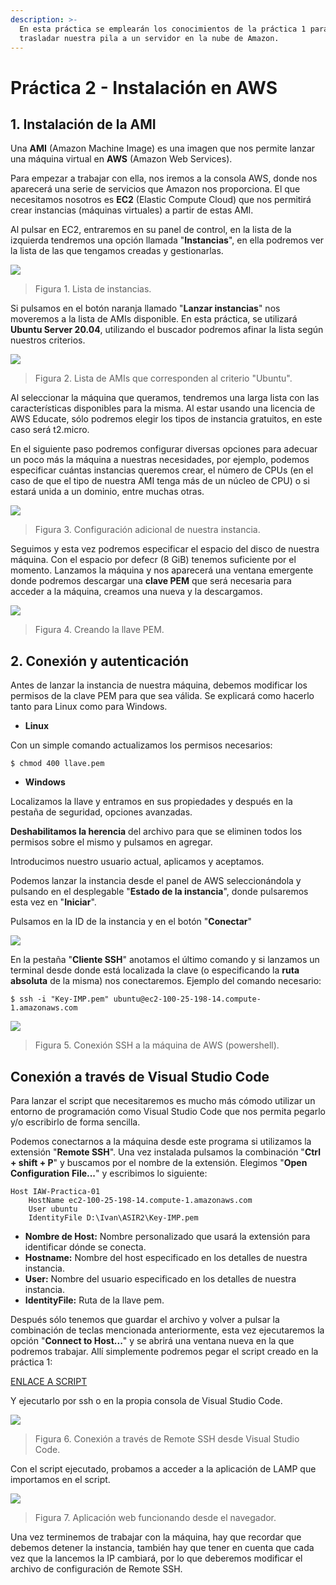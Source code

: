 ```yaml
---
description: >-
  En esta práctica se emplearán los conocimientos de la práctica 1 para
  trasladar nuestra pila a un servidor en la nube de Amazon.
---
```


# Práctica 2 - Instalación en AWS

## 1. Instalación de la AMI 

Una **AMI** \(Amazon Machine Image\) es una imagen que nos permite lanzar una máquina virtual en **AWS** \(Amazon Web Services\).

Para empezar a trabajar con ella, nos iremos a la consola AWS, donde nos aparecerá una serie de servicios que Amazon nos proporciona. El que necesitamos nosotros es **EC2** \(Elastic Compute Cloud\) que nos permitirá crear instancias \(máquinas virtuales\) a partir de estas AMI.

Al pulsar en EC2, entraremos en su panel de control, en la lista de la izquierda tendremos una opción llamada "**Instancias**", en ella podremos ver la lista de las que tengamos creadas y gestionarlas.

![](../.gitbook/assets/image.png)

> Figura 1. Lista de instancias.

Si pulsamos en el botón naranja llamado "**Lanzar instancias**" nos moveremos a la lista de AMIs disponible. En esta práctica, se utilizará **Ubuntu Server 20.04**, utilizando el buscador podremos afinar la lista según nuestros criterios.

![](../.gitbook/assets/image%20%281%29.png)

> Figura 2. Lista de AMIs que corresponden al criterio "Ubuntu".

Al seleccionar la máquina que queramos, tendremos una larga lista con las características disponibles para la misma. Al estar usando una licencia de AWS Educate, sólo podremos elegir los tipos de instancia gratuitos, en este caso será t2.micro.

En el siguiente paso podremos configurar diversas opciones para adecuar un poco más la máquina a nuestras necesidades, por ejemplo, podemos especificar cuántas instancias queremos crear, el número de CPUs \(en el caso de que el tipo de nuestra AMI tenga más de un núcleo de CPU\) o si estará unida a un dominio, entre muchas otras.

![](../.gitbook/assets/image%20%282%29.png)

> Figura 3. Configuración adicional de nuestra instancia.

Seguimos y esta vez podremos especificar el espacio del disco de nuestra máquina. Con el espacio por defecr \(8 GiB\) tenemos suficiente por el momento. Lanzamos la máquina y nos aparecerá una ventana emergente donde podremos descargar una **clave PEM** que será necesaria para acceder a la máquina, creamos una nueva y la descargamos.

![](../.gitbook/assets/image%20%283%29.png)

> Figura 4. Creando la llave PEM.

## 2. Conexión y autenticación

Antes de lanzar la instancia de nuestra máquina, debemos modificar los permisos de la clave PEM para que sea válida. Se explicará como hacerlo tanto para Linux como para Windows.

* **Linux**

Con un simple comando actualizamos los permisos necesarios:

```text
$ chmod 400 llave.pem
```

* **Windows**

Localizamos la llave y entramos en sus propiedades y después en la pestaña de seguridad, opciones avanzadas.

**Deshabilitamos la herencia** del archivo para que se eliminen todos los permisos sobre el mismo y pulsamos en agregar.

Introducimos nuestro usuario actual, aplicamos y aceptamos.



Podemos lanzar la instancia desde el panel de AWS seleccionándola y pulsando en el desplegable "**Estado de la instancia**", donde pulsaremos esta vez en "**Iniciar**".

Pulsamos en la ID de la instancia y en el botón "**Conectar**"

![](../.gitbook/assets/image%20%284%29.png)

En la pestaña "**Cliente SSH**" anotamos el último comando y si lanzamos un terminal desde donde está localizada la clave \(o especificando la **ruta absoluta** de la misma\) nos conectaremos. Ejemplo del comando necesario:

```text
$ ssh -i "Key-IMP.pem" ubuntu@ec2-100-25-198-14.compute-1.amazonaws.com
```

![](../.gitbook/assets/image%20%285%29.png)

> Figura 5. Conexión SSH a la máquina de AWS \(powershell\).

## Conexión a través de Visual Studio Code

Para lanzar el script que necesitaremos es mucho más cómodo utilizar un entorno de programación como Visual Studio Code que nos permita pegarlo y/o escribirlo de forma sencilla.

Podemos conectarnos a la máquina desde este programa si utilizamos la extensión "**Remote SSH**". Una vez instalada pulsamos la combinación "**Ctrl + shift + P**" y buscamos por el nombre de la extensión. Elegimos "**Open Configuration File...**" y escribimos lo siguiente:

```text
Host IAW-Practica-01
    HostName ec2-100-25-198-14.compute-1.amazonaws.com
    User ubuntu
    IdentityFile D:\Ivan\ASIR2\Key-IMP.pem
```

* **Nombre de Host:** Nombre personalizado que usará la extensión para identificar dónde se conecta.
* **Hostname:** Nombre del host especificado en los detalles de nuestra instancia.
* **User:** Nombre del usuario especificado en los detalles de nuestra instancia.
* **IdentityFile:** Ruta de la llave pem.

Después sólo tenemos que guardar el archivo y volver a pulsar la combinación de teclas mencionada anteriormente, esta vez ejecutaremos la opción "**Connect to Host...**" y se abrirá una ventana nueva en la que podremos trabajar. Allí simplemente podremos pegar el script creado en la práctica 1:

[ENLACE A SCRIPT](https://github.com/ivanmp-lm/IAW/blob/master/practica-1/script-de-automatizacion-lamp.md)

Y ejecutarlo por ssh o en la propia consola de Visual Studio Code.

![](../.gitbook/assets/image%20%286%29.png)

> Figura 6. Conexión a través de Remote SSH desde Visual Studio Code.

Con el script ejecutado, probamos a acceder a la aplicación de LAMP que importamos en el script.

![](../.gitbook/assets/image%20%287%29.png)

> Figura 7. Aplicación web funcionando desde el navegador.

Una vez terminemos de trabajar con la máquina, hay que recordar que debemos detener la instancia, también hay que tener en cuenta que cada vez que la lancemos la IP cambiará, por lo que deberemos modificar el archivo de configuración de Remote SSH.



